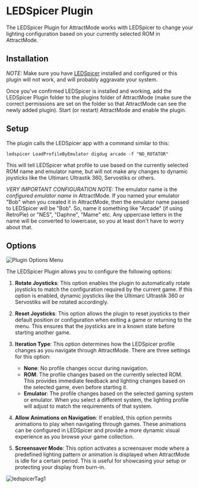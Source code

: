 # LEDSpicer Plugin

The LEDSpicer Plugin for AttractMode works with LEDSpicer to change your lighting configuration based on your currently selected ROM in AttractMode.

## Installation

*NOTE:* Make sure you have [LEDSpicer](https://github.com/meduzapat/LEDSpicer/wiki) installed and configured or this plugin will not work, and will probably aggravate your system.

Once you've confirmed LEDSpicer is installed and working, add the LEDSpicer Plugin folder to the plugins folder of AttractMode (make sure the correct permissions are set on the folder so that AttractMode can see the newly added plugin). Start (or restart) AttractMode and enable the plugin.

## Setup

The plugin calls the LEDSpicer app with a command similar to this:

    ledspicer LoadProfileByEmulator digdug arcade -f "NO_ROTATOR"

This will tell LEDSpicer what profile to use based on the currently selected ROM name and emulator name, but will not make any changes to dynamic joysticks like the Ultimarc Ultrastik 360, Servostiks or others.

*VERY IMPORTANT CONFIGURATION NOTE:* The emulator name is the *configured emulator name* in AttractMode. If you named your emulator "Bob" when you created it in AttractMode, then the emulator name passed to LEDSpicer will be "Bob". So, name it something like "Arcade" (if using RetroPie) or "NES", "Daphne", "Mame" etc. Any uppercase letters in the name will be converted to lowercase, so you at least don't have to worry about that.

## Options

![Plugin Options Menu](https://github.com/meduzapat/LEDSpicer-AttractMode/assets/15333057/0ea00bb1-a8c2-47f8-87a0-91a38c1bde10)

The LEDSpicer Plugin allows you to configure the following options:

1. **Rotate Joysticks**: This option enables the plugin to automatically rotate joysticks to match the configuration required by the current game. If this option is enabled, dynamic joysticks like the Ultimarc Ultrastik 360 or Servostiks will be rotated accordingly.

2. **Reset Joysticks**: This option allows the plugin to reset joysticks to their default position or configuration when exiting a game or returning to the menu. This ensures that the joysticks are in a known state before starting another game.

3. **Iteration Type**: This option determines how the LEDSpicer profile changes as you navigate through AttractMode. There are three settings for this option:
   - **None**: No profile changes occur during navigation.
   - **ROM**: The profile changes based on the currently selected ROM. This provides immediate feedback and lighting changes based on the selected game, even before starting it.
   - **Emulator**: The profile changes based on the selected gaming system or emulator. When you select a different system, the lighting profile will adjust to match the requirements of that system.

4. **Allow Animations on Navigation**: If enabled, this option permits animations to play when navigating through games. These animations can be configured in LEDSpicer and provide a more dynamic visual experience as you browse your game collection.

5. **Screensaver Mode**: This option activates a screensaver mode where a predefined lighting pattern or animation is displayed when AttractMode is idle for a certain period. This is useful for showcasing your setup or protecting your display from burn-in.

![ledspicerTag1](https://github.com/meduzapat/LEDSpicer-AttractMode/assets/15333057/080214ca-8c37-4716-a178-bd18c95b3eab)

